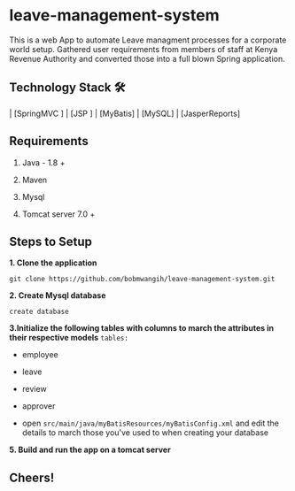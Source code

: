 # leave-management-system
This is a web App to automate Leave managment processes for a corporate world setup. Gathered user requirements from members of staff at Kenya Revenue Authority and converted those into a full blown Spring application.

## Technology Stack 🛠

| [SpringMVC ]
| [JSP ]
| [MyBatis]
| [MySQL]
| [JasperReports]

## Requirements

1. Java - 1.8 +

2. Maven 

3. Mysql 

4. Tomcat server 7.0 +

## Steps to Setup

**1. Clone the application**

`git clone https://github.com/bobmwangih/leave-management-system.git`

**2. Create Mysql database**

`create database `

**3.Initialize the following tables with columns to march the attributes in their respective models**
` tables: `
+ employee
+ leave
+ review
+ approver

+ open `src/main/java/myBatisResources/myBatisConfig.xml` and edit the details to march those you've used to when creating your database

**5. Build and run the app on a tomcat server**

## Cheers!
